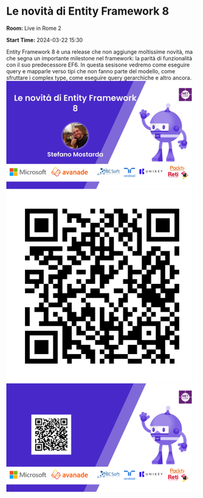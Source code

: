 # Le novità di Entity Framework 8
**Room:** Live in Rome 2

**Start Time:** 2024-03-22 15:30

Entity Framework 8 è una release che non aggiunge moltissime novità, ma che segna un importante milestone nel framework: la parità di funzionalità con il suo predecessore EF6.
In questa sesisone vedremo come eseguire query e mapparle verso tipi che non fanno parte del modello, come sfruttare i complex type, come eseguire query gerarchiche e altro ancora.
![Banner](room2_15_30.jpeg 'SessionBanner')
![QR](qr.png 'Qr')
![Voting Banner](votingBanner.png 'Voting Banner')

